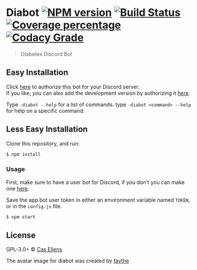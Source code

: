 # Diabot [![NPM version][npm-image]][npm-url] [![Build Status][travis-image]][travis-url] [![Coverage percentage][coveralls-image]][coveralls-url] [![Codacy Grade][codacy-image]][codacy-url]

> Diabetes Discord Bot

## Easy Installation

Click [here](https://duco.rocks/diabot-add) to authorize this bot for your Discord server.  
If you like, you can also add the development version by authorizing it [here](https://duco.rocks/diabot-test-add).

Type `-diabot --help` for a list of commands.
type `-diabot <command> --help` for help on a specific command.

## Less Easy Installation

Clone this repository, and run:
```sh
$ npm install
```

### Usage

First, make sure to have a user bot for Discord, if you don't you can make one [here](https://discordapp.com/developers/applications/me).

Save the app bot user token in either an environment variable named `TOKEN`, or in the `config.js` file.

```js
$ npm start
```
## License

GPL-3.0+ © [Cas Eliens](https://github.com/cascer1)

The avatar image for diabot was created by [faythe](https://www.instagram.com/taintedwheat/)


[travis-image]: https://img.shields.io/travis/cascer1/diabot.svg
[travis-url]: https://travis-ci.org/cascer1/diabot
[daviddm-image]: https://david-dm.org/cascer1/diabot.svg?theme=shields.io
[daviddm-url]: https://david-dm.org/cascer1/diabot
[coveralls-image]: https://img.shields.io/coveralls/cascer1/diabot.svg
[coveralls-url]: https://coveralls.io/github/cascer1/diabot
[codacy-image]: https://api.codacy.com/project/badge/Grade/7eb5dded36de46638d4b306f96ddc5d4
[codacy-url]: https://www.codacy.com/app/cascer1/diabot?utm_source=github.com&amp;utm_medium=referral&amp;utm_content=cascer1/diabot&amp;utm_campaign=Badge_Grade
[npm-image]: https://img.shields.io/npm/v/diabot.svg
[npm-url]: https://www.npmjs.com/package/diabot
